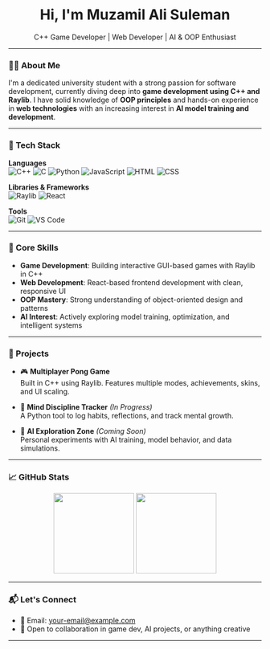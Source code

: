<h1 align="center">Hi, I'm Muzamil Ali Suleman</h1>
<p align="center">C++ Game Developer | Web Developer | AI & OOP Enthusiast</p>

---

### 👨‍💻 About Me

I'm a dedicated university student with a strong passion for software development, currently diving deep into **game development using C++ and Raylib**. I have solid knowledge of **OOP principles** and hands-on experience in **web technologies** with an increasing interest in **AI model training and development**.

---

### 🚀 Tech Stack

**Languages**  
![C++](https://img.shields.io/badge/C++-00599C?style=flat-square&logo=cplusplus&logoColor=white)
![C](https://img.shields.io/badge/C-00599C?style=flat-square&logo=c&logoColor=white)
![Python](https://img.shields.io/badge/Python-3776AB?style=flat-square&logo=python&logoColor=white)
![JavaScript](https://img.shields.io/badge/JavaScript-F7DF1E?style=flat-square&logo=javascript&logoColor=black)
![HTML](https://img.shields.io/badge/HTML5-E34F26?style=flat-square&logo=html5&logoColor=white)
![CSS](https://img.shields.io/badge/CSS3-1572B6?style=flat-square&logo=css3&logoColor=white)

**Libraries & Frameworks**  
![Raylib](https://img.shields.io/badge/Raylib-000000?style=flat-square)
![React](https://img.shields.io/badge/React-20232A?style=flat-square&logo=react&logoColor=61DAFB)

**Tools**  
![Git](https://img.shields.io/badge/Git-F05032?style=flat-square&logo=git&logoColor=white)
![VS Code](https://img.shields.io/badge/VS%20Code-007ACC?style=flat-square&logo=visual-studio-code&logoColor=white)

---

### 🧩 Core Skills

- **Game Development**: Building interactive GUI-based games with Raylib in C++
- **Web Development**: React-based frontend development with clean, responsive UI
- **OOP Mastery**: Strong understanding of object-oriented design and patterns
- **AI Interest**: Actively exploring model training, optimization, and intelligent systems

---

### 🧠 Projects

- 🎮 **Multiplayer Pong Game**  
  Built in C++ using Raylib. Features multiple modes, achievements, skins, and UI scaling.

- 🧠 **Mind Discipline Tracker** *(In Progress)*  
  A Python tool to log habits, reflections, and track mental growth.

- 🤖 **AI Exploration Zone** *(Coming Soon)*  
  Personal experiments with AI training, model behavior, and data simulations.

---

### 📈 GitHub Stats

<p align="center">
  <img src="https://github-readme-stats.vercel.app/api?username=YOUR_GITHUB_USERNAME&show_icons=true&theme=default" height="160"/>
  <img src="https://github-readme-streak-stats.herokuapp.com/?user=YOUR_GITHUB_USERNAME&theme=default" height="160"/>
</p>

---

### 📬 Let's Connect

- 📧 Email: [your-email@example.com](mailto:your-email@example.com)  
- 🤝 Open to collaboration in game dev, AI projects, or anything creative  

---

